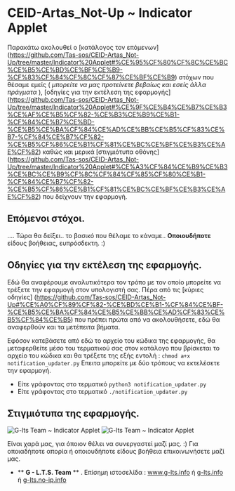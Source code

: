 # CEID-Artas_Not-Up ~ Indicator Applet

Παρακάτω ακολουθεί ο [κατάλογος τον επόμενων] (https://github.com/Tas-sos/CEID-Artas_Not-Up/tree/master/Indicator%20Applet#%CE%95%CF%80%CF%8C%CE%BC%CE%B5%CE%BD%CE%BF%CE%B9-%CF%83%CF%84%CF%8C%CF%87%CE%BF%CE%B9) στόχων που θέσαμε εμείς ( _μπορείτε να μας προτείνετε βεβαίως και εσείς άλλα πράγματα_ ), [οδηγίες για την εκτέλεση της εφαρμογής] (https://github.com/Tas-sos/CEID-Artas_Not-Up/tree/master/Indicator%20Applet#%CE%9F%CE%B4%CE%B7%CE%B3%CE%AF%CE%B5%CF%82-%CE%B3%CE%B9%CE%B1-%CF%84%CE%B7%CE%BD-%CE%B5%CE%BA%CF%84%CE%AD%CE%BB%CE%B5%CF%83%CE%B7-%CF%84%CE%B7%CF%82-%CE%B5%CF%86%CE%B1%CF%81%CE%BC%CE%BF%CE%B3%CE%AE%CF%82) 
καθώς και μερικά [στιγμιότυπα οθόνης] (https://github.com/Tas-sos/CEID-Artas_Not-Up/tree/master/Indicator%20Applet#%CE%A3%CF%84%CE%B9%CE%B3%CE%BC%CE%B9%CF%8C%CF%84%CF%85%CF%80%CE%B1-%CF%84%CE%B7%CF%82-%CE%B5%CF%86%CE%B1%CF%81%CE%BC%CE%BF%CE%B3%CE%AE%CF%82) που δείχνουν την εφαρμογή.

## Επόμενοι στόχοι.
.... Τώρα θα δείξει.. το βασικό που θέλαμε το κάναμε.. 
**Οποιουδήποτε** είδους βοήθειας, ευπρόσδεκτη. :)


## Οδηγίες για την εκτέλεση της εφαρμογής.
Εδώ θα αναφέρουμε αναλυτικότερα τον τρόπο με τον οποίο μπορείτε να τρέξετε την εφαρμογή στον υπολογιστή σας. Πέρα από τις [κύριες οδηγίες] (https://github.com/Tas-sos/CEID-Artas_Not-Up#%CE%A0%CF%89%CF%82-%CE%BD%CE%B1-%CF%84%CE%BF-%CE%B5%CE%BA%CF%84%CE%B5%CE%BB%CE%AD%CF%83%CE%B5%CF%84%CE%B5) που πρέπει πρώτα από να ακολουθήσετε, εδώ θα αναφερθούν και τα μετέπειτα βήματα.

Εφόσον κατεβάσετε από εδώ το αρχείο του κώδικα της εφαρμογής, θα μεταφερθείτε μέσο του τερματικού σας στον κατάλογο που βρίσκεται το αρχείο του κώδικα και θα τρέξετε της εξής εντολή :
```chmod a+x notification_updater.py```
Επειτα μπορείτε με δύο τρόπους να εκτελέσετε την εφαρμογή. 

* Είτε γράφοντας στο τερματικό ```python3 notification_updater.py```
* Είτε γράφοντας στο τερματικό ```./notification_updater.py```

## Στιγμιότυπα της εφαρμογής.
![G-lts Team ~ Indicator Applet](http://i1222.photobucket.com/albums/dd487/learn1000/my_ind_applet.png)
![G-lts Team ~ Indicator Applet](http://i1222.photobucket.com/albums/dd487/learn1000/my_ind_applet-1.png)


Είναι χαρά μας, για όποιον θέλει να συνεργαστεί μαζί μας. :)
Για οποιαδήποτε απορία ή οποιουδήποτε είδους βοήθεια επικοινωνήσετε μαζί μας. 


* ** **G - L.T.S. Team** ** .  Επίσημη ιστοσελίδα :   www.g-lts.info  ή  [g-lts.info](http://g-lts.info)  ή  [g-lts.no-ip.info](http://g-lts.no-ip.info)

